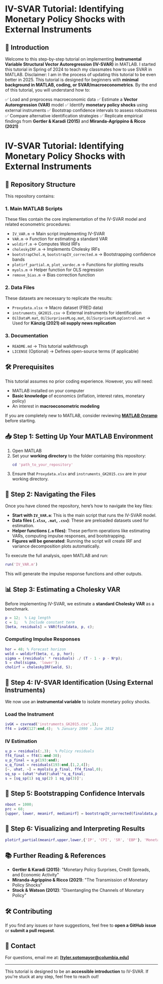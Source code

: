 # IV-SVAR Tutorial: Identifying Monetary Policy Shocks with External Instruments

## 📌 Introduction
Welcome to this step-by-step tutorial on implementing **Instrumental Variable Structural Vector Autoregression (IV-SVAR)** in MATLAB. I started this tutorial in Spring of 2024 to teach my classmates how to use SVAR in MATLAB. Disclaimer: I am in the process of updating this tutorial to be even better in 2025. This tutorial is designed for beginners with **minimal background in MATLAB, coding, or SVAR/macroeconometrics**. By the end of this tutorial, you will understand how to:

✅ Load and preprocess macroeconomic data
✅ Estimate a **Vector Autoregression (VAR)** model
✅ Identify **monetary policy shocks** using external instruments
✅ Bootstrap confidence intervals to assess robustness
✅ Compare alternative identification strategies
✅ Replicate empirical findings from **Gertler & Karadi (2015)** and **Miranda-Agrippino & Ricco (2021)**

# IV-SVAR Tutorial: Identifying Monetary Policy Shocks with External Instruments

## 📂 Repository Structure
This repository contains:

### **1. Main MATLAB Scripts**
These files contain the core implementation of the IV-SVAR model and related econometric procedures:
- `IV_VAR.m` → Main script implementing IV-SVAR
- `VAR.m` → Function for estimating a standard VAR
- `woldirf.m` → Computes Wold IRFs
- `choleskyIRF.m` → Implements Cholesky IRFs
- `bootstrapChol.m`, `bootstrapIV_corrected.m` → Bootstrapping confidence bands
- `plotirf_partial.m`, `plot_vardec.m` → Functions for plotting results
- `myols.m` → Helper function for OLS regression
- `remove_bias.m` → Bias correction function

### **2. Data Files**
These datasets are necessary to replicate the results:
- `Proxydata.xlsx` → Macro dataset (FRED data)
- `instruments_GK2015.csv` → External instruments for identification
- `OilDataM.mat`, `OilSurprisesMLog.mat`, `OilSurprisesMLogControl.mat` → Used for **Känzig (2021) oil supply news replication**

### **3. Documentation**
- `README.md` → This tutorial walkthrough
- `LICENSE` (Optional) → Defines open-source terms (if applicable)

## 🛠 Prerequisites
This tutorial assumes no prior coding experience. However, you will need:
- MATLAB installed on your computer
- **Basic knowledge** of economics (inflation, interest rates, monetary policy)
- An interest in **macroeconometric modeling**

If you are completely new to MATLAB, consider reviewing **[MATLAB Onramp](https://matlabacademy.mathworks.com/details/matlab-onramp/getting-started)** before starting.

## 📥 Step 1: Setting Up Your MATLAB Environment
1. Open MATLAB
2. Set your **working directory** to the folder containing this repository:
   ```matlab
   cd 'path_to_your_repository'
   ```
3. Ensure that `Proxydata.xlsx` and `instruments_GK2015.csv` are in your working directory.

## 📁 Step 2: Navigating the Files
Once you have cloned the repository, here’s how to navigate the key files:
- **Start with `IV_VAR.m`**: This is the main script that runs the IV-SVAR model.
- **Data files (`.xlsx`, `.mat`, `.csv`)**: These are preloaded datasets used for estimation.
- **Helper functions (`.m` files)**: These perform operations like estimating VARs, computing impulse responses, and bootstrapping.
- **Figures will be generated**: Running the script will create IRF and variance decomposition plots automatically.

To execute the full analysis, open MATLAB and run:
```matlab
run('IV_VAR.m')
```
This will generate the impulse response functions and other outputs.

## 📊 Step 3: Estimating a Cholesky VAR
Before implementing IV-SVAR, we estimate a **standard Cholesky VAR** as a benchmark.
```matlab
p = 12;  % Lag length
c = 1;   % Include constant term
[beta, residuals] = VAR(finaldata, p, c);
```

### Computing Impulse Responses
```matlab
hor = 48; % Forecast horizon
wold = woldirf(beta, c, p, hor);
sigma = (residuals' * residuals) ./ (T - 1 - p - N*p);
S = chol(sigma, 'lower');
cholirf = choleskyIRF(wold, S);
```

## 🎯 Step 4: IV-SVAR Identification (Using External Instruments)
We now use an **instrumental variable** to isolate monetary policy shocks.

### Load the Instrument
```matlab
ivGK = csvread('instruments_GK2015.csv',1);
ff4 = ivGK(127:end,4);  % January 1990 - June 2012
```

### IV Estimation
```matlab
u_p = residuals(:,3);  % Policy residuals
ff4_final = ff4(1:end-30);
u_p_final = u_p(193:end);
u_q_final = residuals(193:end,[1,2,4]);
[~, uhat, ~] = myols(u_p_final, ff4_final,0);
sq_sp = (uhat'*uhat)\uhat'*u_q_final;
s = [sq_sp(1) sq_sp(2) 1 sq_sp(3)]';
```

## 🔄 Step 5: Bootstrapping Confidence Intervals
```matlab
nboot = 1000;
prc = 68;
[upper, lower, meanirf, medianirf] = bootstrapIV_corrected(finaldata,p,c,beta,residuals,ff4, nboot, 2000, [1,240], [193,432], 3, hor, prc);
```

## 📖 Step 6: Visualizing and Interpreting Results
```matlab
plotirf_partial(meanirf,upper,lower,{'IP', 'CPI', 'SR', 'EBP'}, 'Monetary Policy Shock', prc);
```

## 📚 Further Reading & References
- **Gertler & Karadi (2015)**: "Monetary Policy Surprises, Credit Spreads, and Economic Activity"
- **Miranda-Agrippino & Ricco (2021)**: "The Transmission of Monetary Policy Shocks"
- **Stock & Watson (2012)**: "Disentangling the Channels of Monetary Policy"

## 🛠 Contributing
If you find any issues or have suggestions, feel free to **open a GitHub issue** or **submit a pull request**.

## 📧 Contact
For questions, email me at: **[tyler.sotomayor@columbia.edu]**

---

This tutorial is designed to be an **accessible introduction** to IV-SVAR. If you're stuck at any step, feel free to reach out!